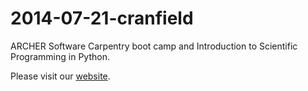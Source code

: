 2014-07-21-cranfield
====================

ARCHER Software Carpentry boot camp and Introduction to Scientific Programming in Python.

Please visit our [website](http://hpcarcher.github.io/2014-07-21-cranfield/).
